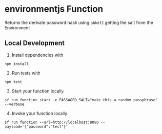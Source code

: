 # environmentjs Function

Returns the derivate password hash using `pbkdf2` getting the salt from the Environment

## Local Development

1. Install dependencies with

```
npm install
```

2. Run tests with

```
npm test
```

3. Start your function locally

```
sf run function start -e PASSWORD_SALT="make this a random passphrase" --verbose
```

4. Invoke your function locally

```
sf run function --url=http://localhost:8080 --payload='{"password":"test"}'
```
